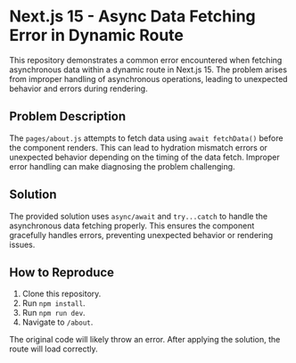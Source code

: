 # Next.js 15 - Async Data Fetching Error in Dynamic Route

This repository demonstrates a common error encountered when fetching asynchronous data within a dynamic route in Next.js 15.  The problem arises from improper handling of asynchronous operations, leading to unexpected behavior and errors during rendering.

## Problem Description

The `pages/about.js` attempts to fetch data using `await fetchData()` before the component renders.  This can lead to hydration mismatch errors or unexpected behavior depending on the timing of the data fetch.  Improper error handling can make diagnosing the problem challenging.

## Solution

The provided solution uses `async/await` and `try...catch` to handle the asynchronous data fetching properly.  This ensures the component gracefully handles errors, preventing unexpected behavior or rendering issues.

## How to Reproduce

1. Clone this repository.
2. Run `npm install`.
3. Run `npm run dev`.
4. Navigate to `/about`.

The original code will likely throw an error. After applying the solution, the route will load correctly.